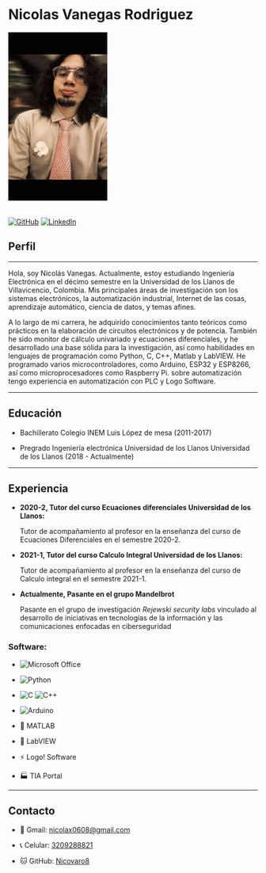 #  Nicolas Vanegas Rodriguez


<!--![Image](Nicovaro.jpg "it's me") -->

<!-- No se puede dimensionar las imagenes en Markdown entonces se hace con HTML -->
<img src="Nicovaro.jpg" width="200" height="340">

\
[![GitHub](https://img.shields.io/badge/github-%23121011.svg?style=for-the-badge&logo=github&logoColor=white)](https://github.com/Nicovaro8 "Github profile")
[![LinkedIn](https://img.shields.io/badge/linkedin-%230077B5.svg?style=for-the-badge&logo=linkedin&logoColor=white)](https://www.linkedin.com/in/nicolas-vanegas-ab492626a/ "Linkedin profile")

<link rel="shortcut icon" type="image/png" href="Nicovaro8.github.io/Favicon1.png">

## Perfil

---


Hola, soy Nicolás Vanegas. Actualmente, estoy estudiando Ingeniería Electrónica en el décimo semestre en la Universidad de los Llanos de Villavicencio, Colombia. Mis principales áreas de investigación son los sistemas electrónicos, la automatización industrial, Internet de las cosas, aprendizaje automático, ciencia de datos, y temas afines. 

A lo largo de mi carrera, he adquirido conocimientos tanto teóricos como prácticos en la elaboración de circuitos electrónicos y de potencia. También he sido monitor de cálculo univariado y ecuaciones diferenciales, y he desarrollado una base sólida para la investigación, así como habilidades en lenguajes de programación como Python, C, C++, Matlab y LabVIEW. He programado varios microcontroladores, como Arduino, ESP32 y ESP8266, así como microprocesadores como Raspberry Pi. sobre automatización tengo experiencia en automatización con PLC y Logo Software.

---
## Educación

 - Bachillerato Colegio INEM Luis López de mesa (2011-2017)

 - Pregrado Ingeniería electrónica Universidad de los Llanos Universidad de los Llanos (2018 - Actualmente)

---
## Experiencia

 - **2020-2, Tutor del curso Ecuaciones diferenciales
Universidad de los Llanos:** 

   Tutor de acompañamiento al profesor en la enseñanza del curso de Ecuaciones Diferenciales en el semestre 2020-2.

- **2021-1, Tutor del curso Calculo Integral
Universidad de los Llanos:** 

   Tutor de acompañamiento al profesor en la enseñanza del curso de Calculo integral en el semestre 2021-1.

- **Actualmente, Pasante en el grupo Mandelbrot**

    Pasante en el grupo de investigación *Rejewski security labs* vinculado al desarrollo de iniciativas en tecnologías de la información y las comunicaciones enfocadas en ciberseguridad


### **Software:**
   - ![Microsoft Office](https://img.shields.io/badge/Microsoft_Office-D83B01?style=for-the-badge&logo=microsoft-office&logoColor=white)  
   - ![Python](https://img.shields.io/badge/python-3670A0?style=for-the-badge&logo=python&logoColor=ffdd54)
   - 	![C](https://img.shields.io/badge/c-%2300599C.svg?style=for-the-badge&logo=c&logoColor=white) ![C++](https://img.shields.io/badge/c++-%2300599C.svg?style=for-the-badge&logo=c%2B%2B&logoColor=white)
   - ![Arduino](https://img.shields.io/badge/-Arduino-00979D?style=for-the-badge&logo=Arduino&logoColor=white)

 - 🌄 MATLAB
 - 🔻 LabVIEW
  - ⚡ Logo! Software  
- 🏭 TIA Portal 

---
## Contacto


   - 📧 Gmail: [nicolax0608@gmail.com](mailto:nicolax0608@gmail "Gmail")
   
   - 📞 Celular: [3209288821](https://api.whatsapp.com/send?phone=573209288821  "Telephone or Whatsapp")   
           
   - 🐱 GitHub: [Nicovaro8](https://github.com/Nicovaro8 "Github profile")              
    
